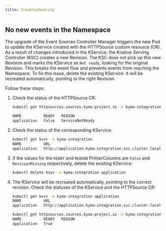 ```yaml
---
title: Troubleshooting
---
```


## No new events in the Namespace

The upgrade of the Event Sources Controller Manager triggers the new Pod to update the KService created with the HTTPSource custom resource (CR). As a result of changes introduced in the KService, the Knative Serving Controller (KSC) creates a new Revision. The KSC does not pick up this new Revision and marks the KService as `Not ready`, looking for the original Revision. This breaks the event flow and prevents events from reaching the Namespace.
To fix this issue, delete the existing KService. It will be recreated automatically, pointing to the right Revision.

Follow these steps:

1. Check the status of the HTTPSource CR:

    ```bash
    kubectl get httpsources.sources.kyma-project.io -n kyma-integration
    
    NAME          READY   REASON
    application   False   ServiceNotReady
    ```

2. Check the status of the corresponding KService:

    ```bash
    kubectl get ksvc -n kyma-integration
    NAME          URL                                                     LATESTCREATED          LATESTREADY          READY   REASON
    application   http://application.kyma-integration.svc.cluster.local   application-g4qd8      application-c2zlz    False   RevisionMissing
    ```

3. If the values for the `READY` and `REASON` PrinterColumns are `False` and `RevisionMissing` respectively, delete the existing KService:

    ```bash
    kubectl delete ksvc -n kyma-integration application
    ```

4. The KService will be recreated automatically, pointing to the correct revision. Check the statuses of the KService and the HTTPSource CR:

    ```bash
    kubectl get ksvc -n kyma-integration application
    NAME          URL                                                     LATESTCREATED          LATESTREADY          READY   REASON
    application   http://application.kyma-integration.svc.cluster.local   application-w57fv      application-w57fv    True
    ```

    ```bash
    kubectl get httpsources.sources.kyma-project.io -n kyma-integration application
    NAME          READY   REASON
    application   True
    ```